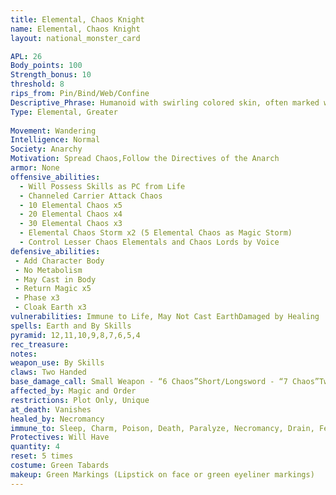 ```yaml
---
title: Elemental, Chaos Knight
name: Elemental, Chaos Knight
layout: national_monster_card

APL: 26
Body_points: 100
Strength_bonus: 10
threshold: 8
rips_from: Pin/Bind/Web/Confine
Descriptive_Phrase: Humanoid with swirling colored skin, often marked with eight arrows or one down arrow
Type: Elemental, Greater
 
Movement: Wandering
Intelligence: Normal
Society: Anarchy
Motivation: Spread Chaos,Follow the Directives of the Anarch
armor: None
offensive_abilities: 
  - Will Possess Skills as PC from Life
  - Channeled Carrier Attack Chaos
  - 10 Elemental Chaos x5
  - 20 Elemental Chaos x4
  - 30 Elemental Chaos x3
  - Elemental Chaos Storm x2 (5 Elemental Chaos as Magic Storm)
  - Control Lesser Chaos Elementals and Chaos Lords by Voice
defensive_abilities: 
 - Add Character Body
 - No Metabolism
 - May Cast in Body
 - Return Magic x5
 - Phase x3
 - Cloak Earth x3
vulnerabilities: Immune to Life, May Not Cast EarthDamaged by Healing
spells: Earth and By Skills
pyramid: 12,11,10,9,8,7,6,5,4
rec_treasure: 
notes: 
weapon_use: By Skills
claws: Two Handed
base_damage_call: Small Weapon - “6 Chaos”Short/Longsword - “7 Chaos”Two Handed - “13 Chaos”
affected_by: Magic and Order
restrictions: Plot Only, Unique
at_death: Vanishes
healed_by: Necromancy
immune_to: Sleep, Charm, Poison, Death, Paralyze, Necromancy, Drain, Feeblemind, Vertigo
Protectives: Will Have
quantity: 4
reset: 5 times
costume: Green Tabards 
makeup: Green Markings (Lipstick on face or green eyeliner markings)
---
```


